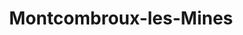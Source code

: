 ---
title: Montcombroux-les-Mines
url: /montcombroux-les-mines/
latitude: 46.353
longitude: 3.691
---